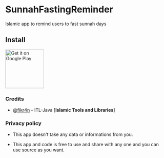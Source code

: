 # SunnahFastingReminder
Islamic app to remind users to fast sunnah days

## Install

<a href='https://goo.gl/26lKbo'>
<img alt='Get it on Google Play'
     src='https://play.google.com/intl/en_us/badges/images/generic/en_badge_web_generic.png'
     height="120" />
</a>

### Credits

* [@fikr4n](https://github.com/fikr4n) - ITL-Java [**Islamic Tools and Libraries**]

### Privacy policy

- This app doesn't take any data or informations from you.

- This app and code is free to use and share with any one and you can use source as you want.

